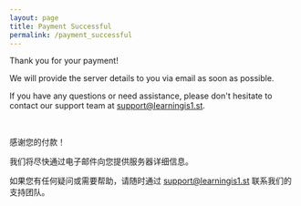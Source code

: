 ```yaml
---
layout: page
title: Payment Successful
permalink: /payment_successful
---
```


Thank you for your payment!

We will provide the server details to you via email as soon as possible.

If you have any questions or need assistance, please don't hesitate to contact our support team at [support@learningis1.st](mailto:support@learningis1.st).

<br>

感谢您的付款！

我们将尽快通过电子邮件向您提供服务器详细信息。

如果您有任何疑问或需要帮助，请随时通过 [support@learningis1.st](mailto:support@learningis1.st) 联系我们的支持团队。
